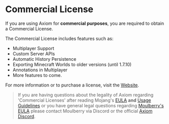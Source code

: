 # Commercial License

If you are using Axiom for **commercial purposes**, you are required to obtain a Commercial License.

The Commercial License includes features such as:
- Multiplayer Support
- Custom Server APIs
- Automatic History Persistence
- Exporting Minecraft Worlds to older versions (until 1.7.10)
- Annotations in Multiplayer
- More features to come.

For more information or to purchase a license, visit the [Website](https://axiom.moulberry.com/commercial).

>If you are having questions about the legality of Axiom regarding 'Commercial Licenses' after reading Mojang's [EULA](https://www.minecraft.net/en-us/eula) **and** [Usage Guidelines](https://www.minecraft.net/en-us/usage-guidelines) or you have general legal questions regarding [Moulberry's EULA](https://axiom.moulberry.com/eula) please contact Moulberry via Discord or the official [Axiom Discord](https://discord.gg/axiomtool).
